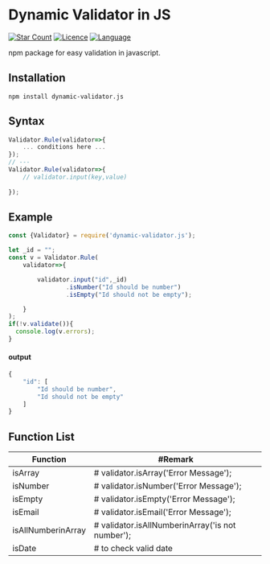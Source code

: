 # Dynamic Validator in JS
[![Star Count](https://img.shields.io/badge/dynamic/json?color=brightgreen&label=Star&query=stargazers_count&url=https%3A%2F%2Fapi.github.com%2Frepos%2Fhelloakn%2Fdynamic-validator.js)](https://github.com/helloakn/dynamic-validator.js) [![Licence](https://img.shields.io/badge/dynamic/json?color=informational&label=LICENCE&query=license.name&url=https%3A%2F%2Fapi.github.com%2Frepos%2Fhelloakn%2Fdynamic-validator.js)](https://github.com/helloakn/dynamic-validator.js) [![Language](https://img.shields.io/badge/dynamic/json?color=blueviolet&label=Language&query=language&url=https%3A%2F%2Fapi.github.com%2Frepos%2Fhelloakn%2Fdynamic-validator.js)](https://github.com/helloakn/dynamic-validator.js)

npm package for easy validation in javascript.

## Installation
```
npm install dynamic-validator.js
```
## Syntax
```javascript
Validator.Rule(validator=>{
    ... conditions here ...
});
// ---
Validator.Rule(validator=>{
    // validator.input(key,value)
    
});

```

## Example
```javascript
const {Validator} = require('dynamic-validator.js');

let _id = "";
const v = Validator.Rule(
    validator=>{

        validator.input("id",_id)
                .isNumber("Id should be number")
                .isEmpty("Id should not be empty");

    }
);
if(!v.validate()){
  console.log(v.errors);
}
```
#### output
```javascript
{
    "id": [
        "Id should be number",
        "Id should not be empty"
    ]
}
```
## Function List
Function | #Remark
--- | --- 
isArray | # validator.isArray('Error Message');
isNumber | # validator.isNumber('Error Message');
isEmpty | # validator.isEmpty('Error Message');
isEmail | # validator.isEmail('Error Message');
isAllNumberinArray | # validator.isAllNumberinArray('is not number');
isDate | # to check valid date